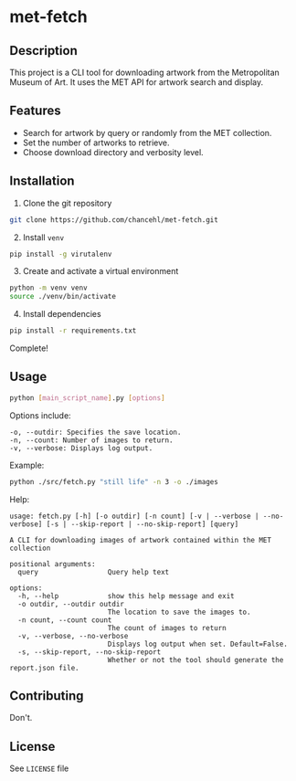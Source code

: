 # met-fetch

## Description

This project is a CLI tool for downloading artwork from the Metropolitan Museum of Art. It uses the MET API for artwork search and display.

## Features

- Search for artwork by query or randomly from the MET collection.
- Set the number of artworks to retrieve.
- Choose download directory and verbosity level.

## Installation

1. Clone the git repository

```bash
git clone https://github.com/chancehl/met-fetch.git
```

2. Install `venv`

```bash
pip install -g virutalenv
```

3. Create and activate a virtual environment

```bash
python -m venv venv
source ./venv/bin/activate
```

4. Install dependencies

```bash
pip install -r requirements.txt
```

Complete!

## Usage

```bash
python [main_script_name].py [options]

```

Options include:

```
-o, --outdir: Specifies the save location.
-n, --count: Number of images to return.
-v, --verbose: Displays log output.
```

Example:

```bash
python ./src/fetch.py "still life" -n 3 -o ./images
```

Help:

```
usage: fetch.py [-h] [-o outdir] [-n count] [-v | --verbose | --no-verbose] [-s | --skip-report | --no-skip-report] [query]

A CLI for downloading images of artwork contained within the MET collection

positional arguments:
  query                 Query help text

options:
  -h, --help            show this help message and exit
  -o outdir, --outdir outdir
                        The location to save the images to.
  -n count, --count count
                        The count of images to return
  -v, --verbose, --no-verbose
                        Displays log output when set. Default=False.
  -s, --skip-report, --no-skip-report
                        Whether or not the tool should generate the report.json file.
```

## Contributing

Don't.

## License

See `LICENSE` file
